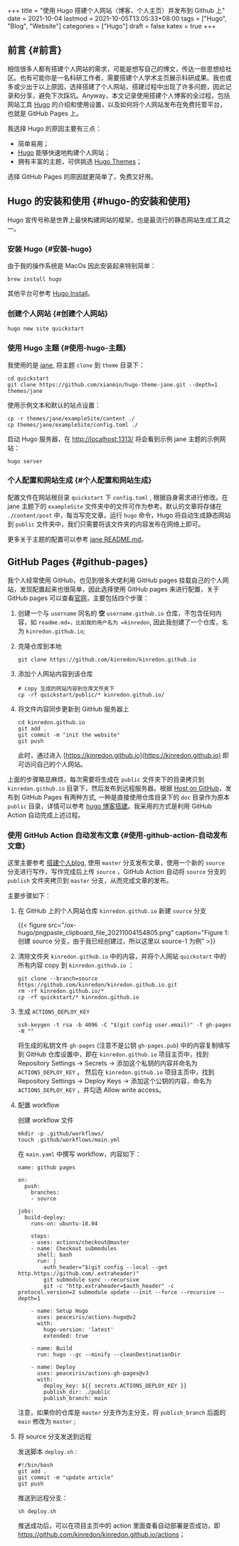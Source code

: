 +++
title = "使用 Hugo 搭建个人网站（博客、个人主页）并发布到 Github 上"
date = 2021-10-04
lastmod = 2021-10-05T13:05:33+08:00
tags = ["Hugo", "Blog", "Website"]
categories = ["Hugo"]
draft = false
katex = true
+++

## 前言 {#前言}

相信很多人都有搭建个人网站的需求，可能是想写自己的博文，传达一些思想给社区。也有可能你是一名科研工作者，需要搭建个人学术主页展示科研成果。我也或多或少出于以上原因，选择搭建了个人网站，搭建过程中出现了许多问题，因此记录和分享，避免下次踩坑。Anyway，本文记录使用搭建个人博客的全过程，包括网站工具 [Hugo](https://gohugo.io/) 的介绍和使用设置，以及如何将个人网站发布在免费托管平台，也就是 GitHub Pages 上。

我选择 Hugo 的原因主要有三点：

-   简单易用；
-   [Hugo](https://gohugo.io/) 能够快速地构建个人网站；
-   拥有丰富的主题，可供挑选 [Hugo Themes](https://jamstackthemes.dev/ssg/hugo/)；

选择 GitHub Pages 的原因就更简单了，免费又好用。


## Hugo 的安装和使用 {#hugo-的安装和使用}

Hugo 宣传号称是世界上最快构建网站的框架，也是最流行的静态网站生成工具之一。


### 安装 Hugo {#安装-hugo}

由于我的操作系统是 MacOs 因此安装起来特别简单：

```shell
brew install hugo
```

其他平台可参考 [Hugo Install](https://gohugo.io/getting-started/installing)。


### 创建个人网站 {#创建个人网站}

```shell
hugo new site quickstart
```


### 使用 Hugo 主题 {#使用-hugo-主题}

我使用的是 [jane](https://github.com/xianmin/hugo-theme-jane), 将主题 `clone` 到 `theme` 目录下：

```shell
cd quickstart
git clone https://github.com/xianmin/hugo-theme-jane.git --depth=1 themes/jane
```

使用示例文本和默认的站点设置：

```shell
cp -r themes/jane/exampleSite/content ./
cp themes/jane/exampleSite/config.toml ./
```

启动 Hugo 服务器，在 [http://localhost:1313/](http://localhost:1313/) 将会看到示例 jane 主题的示例网站：

```shell
hugo server
```


### 个人配置和网站生成 {#个人配置和网站生成}

配置文件在网站根目录 `quickstart` 下 `config.toml` , 根据自身需求进行修改。在 jane 主题下的 `exampleSite` 文件夹中的文件可作为参考。默认的文章将存储在 `./content/post` 中，每当写完文章，运行 `hugo` 命令，Hugo 将自动生成静态网站到 `public` 文件夹中，我们只需要将该文件夹的内容发布在网络上即可。

更多关于主题的配置可以参考 [jane README.md](https://github.com/xianmin/hugo-theme-jane/blob/master/README-zh.md)。


## GitHub Pages {#github-pages}

我个人经常使用 GitHub，也见到很多大佬利用 GitHub pages 挂载自己的个人网站，发现配置起来也很简单，因此选择使用 GitHub pages 来进行配置，关于 GitHub pages 可以查看[官网](https://pages.github.com/)，主要包括四个步骤：

1.  创建一个与 `username` 同名的 **空** `username.github.io` 仓库，不包含任何内容，如 `readme.md=，比如我的用户名为 =kinredon`, 因此我创建了一个仓库，名为 `kinredon.github.io`;
2.  克隆仓库到本地

    ```shell
    git clone https://github.com/kinredon/kinredon.github.io
    ```
3.  添加个人网站内容到该仓库

    ```shell
    # copy 生成的网站内容到仓库文件夹下
    cp -rf quickstart/public/* kinredon.github.io/
    ```
4.  将文件内容同步更新到 GitHub 服务器上

    ```shell
    cd kinredon.github.io
    git add .
    git commit -m "init the website"
    git push
    ```

    此时，通过进入 [https://kinredon.github.io](https://kinredon.github.io) 即可访问自己的个人网站。

上面的步骤略显麻烦，每次需要将生成在 `public` 文件夹下的目录拷贝到 `kinredon.github.io` 目录下，然后发布到远程服务器。根据 [Host on GitHub](https://gohugo.io/hosting-and-deployment/hosting-on-github/)，发布到 GitHub Pages 有两种方式, 一种是直接使用仓库目录下的 `doc` 目录作为原本 `public` 目录，详情可以参考 [hugo 博客搭建](https://patrolli.github.io/xssq/post/hugo%5F%E5%8D%9A%E5%AE%A2%E6%90%AD%E5%BB%BA/)。我采用的方式是利用 GitHub Action 自动完成上述过程。


### 使用 GitHub Action 自动发布文章 {#使用-github-action-自动发布文章}

这里主要参考 [搭建个人blog](https://vinurs.me/posts/1a329bf3-fbb7-4006-9714-d3b072826376/), 使用 `master` 分支发布文章，使用一个新的 `source` 分支进行写作，写作完成后上传 `source` ，GitHub Action 自动将 `source` 分支的 `publish` 文件夹拷贝到 `master` 分支，从而完成文章的发布。

主要步骤如下：

1.  在 GitHub 上的个人网站仓库 `kinredon.github.io` 新建 `source` 分支

    {{< figure src="/ox-hugo/pngpaste_clipboard_file_20211004154805.png" caption="Figure 1: 创建 source 分支，由于我已经创建过，所以这里以 source-1 为例" >}}
2.  清除文件夹 `kinredon.github.io` 中的内容，并将个人网站 `quickstart` 中的所有内容 copy 到 `kinredon.github.io` ：

    ```shell
    git clone --branch=source https://github.com/kinredon/kinredon.github.io.git
    rm -rf kinredon.github.io/*
    cp -rf quickstart/* kinredon.github.io
    ```
3.  生成 `ACTIONS_DEPLOY_KEY`

    ```shell
    ssh-keygen -t rsa -b 4096 -C "$(git config user.email)" -f gh-pages -N ""
    ```

    将生成的私钥文件 `gh-pages` (注意不是公钥 `gh-pages.pub`) 中的内容复制填写到 GitHub 仓库设置中，即在 `kinredon.github.io` 项目主页中，找到 Repository Settings -> Secrets -> 添加这个私钥的内容并命名为 `ACTIONS_DEPLOY_KEY` 。
    然后在 `kinredon.github.io` 项目主页中，找到 Repository Settings -> Deploy Keys -> 添加这个公钥的内容，命名为 `ACTIONS_DEPLOY_KEY` ，并勾选 Allow write access。
4.  配置 workflow

    创建 workflow 文件

    ```shell
    mkdir -p .github/workflows/
    touch .github/workflows/main.yml
    ```

    在 `main.yaml` 中撰写 workflow，内容如下：

    ```shell
    name: github pages

    on:
      push:
        branches:
    ​    - source

    jobs:
      build-deploy:
        runs-on: ubuntu-18.04

        steps:
    ​    - uses: actions/checkout@master
    ​    - name: Checkout submodules
          shell: bash
          run: |
            auth_header="$(git config --local --get http.https://github.com/.extraheader)"
            git submodule sync --recursive
            git -c "http.extraheader=$auth_header" -c protocol.version=2 submodule update --init --force --recursive --depth=1

        - name: Setup Hugo
          uses: peaceiris/actions-hugo@v2
          with:
            hugo-version: 'latest'
            extended: true

        - name: Build
          run: hugo --gc --minify --cleanDestinationDir

        - name: Deploy
          uses: peaceiris/actions-gh-pages@v3
          with:
            deploy_key: ${{ secrets.ACTIONS_DEPLOY_KEY }}
            publish_dir: ./public
            publish_branch: main

    ```

    注意，如果你的仓库是 `master` 分支作为主分支，将 `publish_branch` 后面的 `main` 修改为 `master` ;

5.  将 source 分支发送到远程

    发送脚本 `deploy.sh` :

    ```shell
    #!/bin/bash
    git add .
    git commit -m "update article"
    git push
    ```

    推送到远程分支：

    ```shell
    sh deploy.sh
    ```

    推送成功后，可以在项目主页中的 action 里面查看自动部署是否成功，即 <https://github.com/kinredon/kinredon.github.io/actions>；
